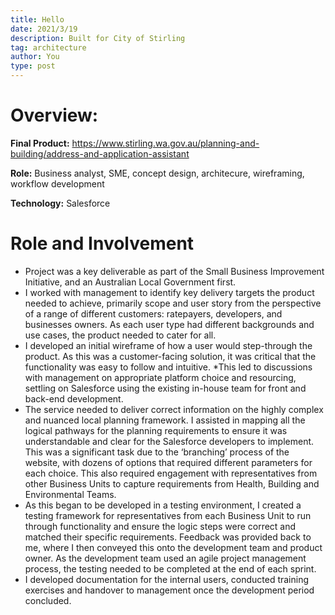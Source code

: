 ```yaml
---
title: Hello
date: 2021/3/19
description: Built for City of Stirling
tag: architecture
author: You
type: post
---
```

# Overview:

**Final Product:** https://www.stirling.wa.gov.au/planning-and-building/address-and-application-assistant

**Role:** Business analyst, SME, concept design, architecure, wireframing, workflow development

**Technology:** Salesforce

# Role and Involvement

* Project was a key deliverable as part of the Small Business Improvement Initiative, and an Australian Local Government first.
* I worked with management to identify key delivery targets the product needed to achieve, primarily scope and user story from the perspective of a range of different customers: ratepayers, developers, and businesses owners. As each user type had different backgrounds and use cases, the product needed to cater for all. 
* I developed an initial wireframe of how a user would step-through the product. As this was a customer-facing solution, it was critical that the functionality was easy to follow and intuitive. 
*This led to discussions with management on appropriate platform choice and resourcing, settling on Salesforce using the existing in-house team for front and back-end development. 
* The service needed to deliver correct information on the highly complex and nuanced local planning framework. I assisted in mapping all the logical pathways for the planning requirements to ensure it was understandable and clear for the Salesforce developers to implement. This was a significant task due to the ‘branching’ process of the website, with dozens of options that required different parameters for each choice. This also required engagement with representatives from other Business Units to capture requirements from Health, Building and Environmental Teams. 
* As this began to be developed in a testing environment, I created a testing framework for representatives from each Business Unit to run through functionality and ensure the logic steps were correct and matched their specific requirements. Feedback was provided back to me, where I then conveyed this onto the development team and product owner. As the development team used an agile project management process, the testing needed to be completed at the end of each sprint. 
* I developed documentation for the internal users, conducted training exercises and handover to management once the development period concluded. 
